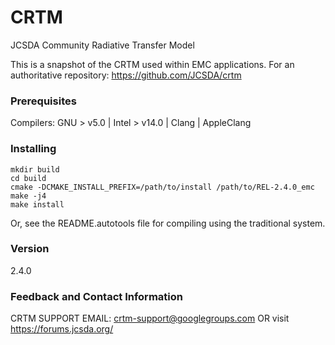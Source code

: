 # CRTM

JCSDA Community Radiative Transfer Model

This is a snapshot of the CRTM used within EMC applications. 
For an authoritative repository: https://github.com/JCSDA/crtm

### Prerequisites

Compilers: GNU > v5.0 | Intel > v14.0 | Clang | AppleClang


### Installing

```
mkdir build
cd build
cmake -DCMAKE_INSTALL_PREFIX=/path/to/install /path/to/REL-2.4.0_emc 
make -j4
make install  
```
Or, see the README.autotools file for compiling using the traditional system. 


### Version
2.4.0

### Feedback and Contact Information

CRTM SUPPORT EMAIL: crtm-support@googlegroups.com OR visit https://forums.jcsda.org/
